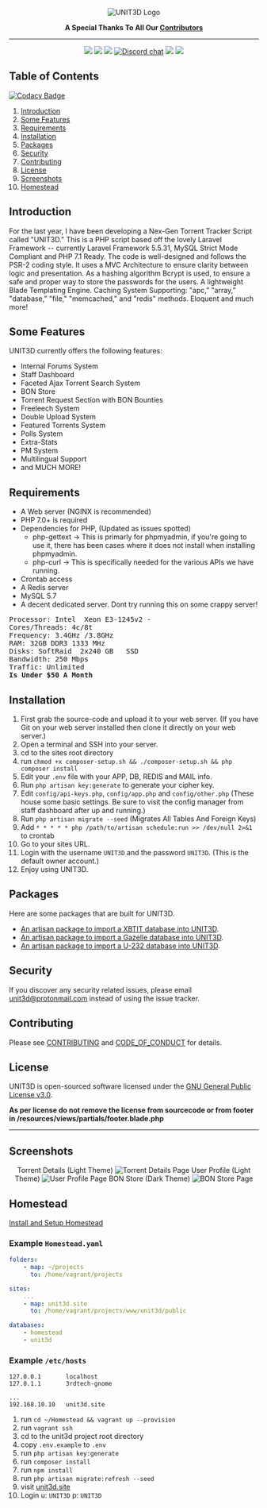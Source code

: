 <p align="center">
    <img src="https://i.imgur.com/q4awiMm.png" alt="UNIT3D Logo">
</p>
<p align="center">
    <b>A Special Thanks To All Our <a href="https://github.com/UNIT3D/UNIT3D/graphs/contributors">Contributors</a></b>
</p>
<hr>

<p align="center">
<a href="https://github.com/HDVinnie/UNIT3D"><img src="https://cdn.rawgit.com/sindresorhus/awesome/d7305f38d29fed78fa85652e3a63e154dd8e8829/media/badge.svg" /></a> <a href="https://codeclimate.com/github/HDVinnie/UNIT3D/maintainability"><img src="https://api.codeclimate.com/v1/badges/69b1bed95964c8d1d951/maintainability" /></a> <a href="https://codeclimate.com/github/HDVinnie/UNIT3D/test_coverage"><img src="https://api.codeclimate.com/v1/badges/69b1bed95964c8d1d951/test_coverage" /></a> <a href="https://discord.gg/Yk4NBUU"><img alt="Discord chat" src="https://cdn.rawgit.com/Hyleus/237f9903320939eb4f7615633a8fb221/raw/dca104edf34eabaca1016e633f06a52a346a7700/chat-Discord-blue.svg" /></a> <a href="http://laravel.com"><img src="https://img.shields.io/badge/Laravel-5.5.31-f4645f.svg" /></a> <a href="https://github.com/UNIT3D/UNIT3D/blob/master/LICENSE"><img src="https://img.shields.io/aur/license/yaourt.svg" /></a>
</p>


## Table of Contents

[![Codacy Badge](https://api.codacy.com/project/badge/Grade/1287d427831a4da8998c76fdea56dfe0)](https://www.codacy.com/app/HDVinnie/UNIT3D?utm_source=github.com&utm_medium=referral&utm_content=UNIT3D/UNIT3D&utm_campaign=badger)

1. [Introduction](#introduction)
2. [Some Features](#features)
3. [Requirements](#requirements)
4. [Installation](#installation)
5. [Packages](#packages)
6. [Security](#security)
7. [Contributing](#contributing)
8. [License](#license)
9. [Screenshots](#screenshots)
10. [Homestead](#homestead)


## <a name="introduction"></a> Introduction

For the last year, I have been developing a Nex-Gen Torrent Tracker Script called "UNIT3D." This is a PHP script based off the lovely Laravel Framework -- currently Laravel Framework 5.5.31, MySQL Strict Mode Compliant and PHP 7.1 Ready. The code is well-designed and follows the PSR-2 coding style. It uses a MVC Architecture to ensure clarity between logic and presentation. As a hashing algorithm Bcrypt is used, to ensure a safe and proper way to store the passwords for the users. A lightweight Blade Templating Engine. Caching System Supporting: "apc,” "array,” "database,” "file," "memcached," and "redis" methods. Eloquent and much more!

## <a name="features"></a> Some Features

UNIT3D currently offers the following features:
  - Internal Forums System
  - Staff Dashboard
  - Faceted Ajax Torrent Search System
  - BON Store
  - Torrent Request Section with BON Bounties
  - Freeleech System
  - Double Upload System
  - Featured Torrents System
  - Polls System
  - Extra-Stats
  - PM System
  - Multilingual Support
  - and MUCH MORE!

## <a name="requirements"></a> Requirements

- A Web server (NGINX is recommended)
- PHP 7.0+ is required
- Dependencies for PHP, (Updated as issues spotted)
  -   php-gettext -> This is primarly for phpmyadmin, if you're going to use it, there has been cases where it does not install when installing phpmyadmin.
  -   php-curl -> This is specifically needed for the various APIs we have running.
- Crontab access
- A Redis server
- MySQL 5.7
- A decent dedicated server. Dont try running this on some crappy server!
<pre>
Processor: Intel  Xeon E3-1245v2 -
Cores/Threads: 4c/8t
Frequency: 3.4GHz /3.8GHz
RAM: 32GB DDR3 1333 MHz
Disks: SoftRaid  2x240 GB   SSD
Bandwidth: 250 Mbps
Traffic: Unlimited
<b>Is Under $50 A Month</b>
</pre>


## <a name="installation"></a> Installation

1. First grab the source-code and upload it to your web server. (If you have Git on your web server installed then clone it directly on your web server.)
2. Open a terminal and SSH into your server.
3. cd to the sites root directory
4. run `chmod +x composer-setup.sh && ./composer-setup.sh && php composer install`
5. Edit your `.env` file with your APP, DB, REDIS and MAIL info.
6. Run `php artisan key:generate` to generate your cipher key.
7. Edit `config/api-keys.php`, `config/app.php` and `config/other.php` (These house some basic settings. Be sure to visit the config manager from staff dashboard after up and running.)
8. Run  `php artisan migrate --seed` (Migrates All Tables And Foreign Keys)
9. Add   `* * * * * php /path/to/artisan schedule:run >> /dev/null 2>&1` to crontab
10. Go to your sites URL.
11. Login with the username `UNIT3D` and the password `UNIT3D`. (This is the default owner account.)
12. Enjoy using UNIT3D.

## <a name="packages"></a> Packages
Here are some packages that are built for UNIT3D.
- [An artisan package to import a XBTIT database into UNIT3D](https://github.com/pxgamer/xbtit-to-unit3d).
- [An artisan package to import a Gazelle database into UNIT3D](https://github.com/pxgamer/gazelle-to-unit3d).
- [An artisan package to import a U-232 database into UNIT3D](https://github.com/pxgamer/u232-to-unit3d).

## <a name="security"></a> Security

If you discover any security related issues, please email unit3d@protonmail.com instead of using the issue tracker.

## <a name="contributing"></a> Contributing

Please see [CONTRIBUTING](CONTRIBUTING.md) and [CODE_OF_CONDUCT](CODE_OF_CONDUCT.md) for details.

## <a name="license"></a> License

UNIT3D is open-sourced software licensed under the [GNU General Public License v3.0](https://github.com/HDVinnie/UNIT3D/blob/master/LICENSE).

<b> As per license do not remove the license from sourcecode or from footer in /resources/views/partials/footer.blade.php</b>


<hr>

## <a name="screenshots"></a> Screenshots

<p align="center">
Torrent Details (Light Theme)
    <img src="https://i.imgur.com/l8DbExT.gif" alt="Torrent Details Page">
User Profile (Light Theme)
    <img src="https://i.imgur.com/94XCo3Q.gif" alt="User Profile Page">
BON Store (Dark Theme)
    <img src="https://i.imgur.com/7PPEiNT.gif" alt="BON Store Page">
</p>

## <a name="homestead"></a> Homestead

<a href="https://laravel.com/docs/5.4/homestead#installation-and-setup">Install and Setup Homestead </a>
### Example `Homestead.yaml`
```yaml
folders:
    - map: ~/projects
      to: /home/vagrant/projects

sites:
    ...
    - map: unit3d.site
      to: /home/vagrant/projects/www/unit3d/public

databases:
    - homestead
    - unit3d
```

### Example `/etc/hosts`
```
127.0.0.1       localhost
127.0.1.1       3rdtech-gnome

...
192.168.10.10   unit3d.site

```

1. run `cd ~/Homestead && vagrant up --provision`
2. run `vagrant ssh`
3. cd to the unit3d project root directory
4. copy `.env.example` to `.env`
5. run `php artisan key:generate`
6. run `composer install`
7. run `npm install`
8. run `php artisan migrate:refresh --seed`
9. visit <a href="http://unit3d.site">unit3d.site</a>
10. Login u: `UNIT3D` p: `UNIT3D`

